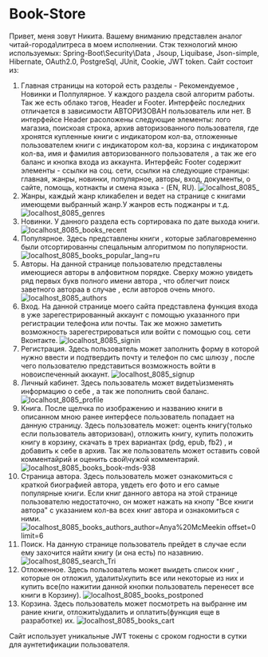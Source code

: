 # Book-Store
Привет, меня зовут Никита. Вашему вниманию представлен аналог читай-города\литреса в моем исполнении.
Стэк технологий мною используемых: Spring-Boot\Security\Data , Jsoup, Liquibase, Json-simple, Hibernate, OAuth2.0, PostgreSql, JUnit, Cookie, JWT token.
Сайт состоит из:
1. Главная страницы на которой есть разделы - Рекомендуемое , Новинки и Полпулярное. У каждого раздела свой алгоритм работы. Так же есть облако тэгов, Header и Footer. 
Интерфейс последних отличается в зависимости АВТОРИЗОВАН пользователь или нет. В  интерфейсе Header расоложены следующие элементы: лого магазиа, поискоая строка, архив авторизованного пользователя,
где хронятся купленные книги с индикатором кол-ва, отложенные пользователем книги с индикатором кол-ва, корзина с индикатором кол-ва, имя и фамилия авторизованного пользователя , а так же его баланс и кнопка входа из аккаунта.
Интерфейс Footer содержит элементы - ссылки на соц. сети, ссылки на следующие страницы: главная, жанры, новинки, популярное, авторы, вход, документы, о сайте, помощь, котнакты и смена языка - (EN, RU).
![localhost_8085_](https://user-images.githubusercontent.com/85135441/211776666-40929c4f-b044-4208-aac9-1112530bb779.png)
2. Жанры, каждый жанр кликабелен и ведет на странице с книгами имеющеми выбранный жанр.У жанров есть поджанры и т.д.
![localhost_8085_genres](https://user-images.githubusercontent.com/85135441/211777337-44024690-c075-44cf-b308-34c32ec55af0.png)
3. Новинки. У данного раздела есть сортировака по дате выхода книги.
![localhost_8085_books_recent](https://user-images.githubusercontent.com/85135441/211777617-da2bdd37-7518-4bea-8fc0-da094b19e547.png)
4. Популярное. Здесь представлены книги , которые заблаговременно были отсортированны спецальным алгоритмом по популярности.
![localhost_8085_books_popular_lang=ru](https://user-images.githubusercontent.com/85135441/211778072-3c2381e3-7dce-4180-b193-e911c38a9927.png)
5. Авторы. На данной странице пользователю представлены имеющиеся авторы в алфовитном порядке. Сверху можно увидеть ряд первых букв полного имени автора , что облегчит поиск заветного автораа в случае , если авторов очень много.
![localhost_8085_authors](https://user-images.githubusercontent.com/85135441/211778695-8b3c80f6-7437-4d4e-9895-fce1f7464581.png)
6. Вход. На данной странице моего сайта представлена функция входа в уже зарегестрированный аккаунт с помощью указанного при регистрации телефона или почты. Так же можно заметить 
возможность зарегестрироваться или войти с помощью соц. сети Вконтакте.
![localhost_8085_signin](https://user-images.githubusercontent.com/85135441/211780749-57c25b5e-4d8d-4243-9bb7-5eb7fbf0e4a8.png)
7. Регистрация. Здесь пользователь может заполнить форму  в которой нужно ввести и подтвердить почту и телефон по смс шлюзу , после чего пользователю представиться возможность войти в новоиспеченный аккаунт.
![localhost_8085_signup](https://user-images.githubusercontent.com/85135441/211780727-30e5d3e7-d684-4714-a78e-10f1d858fe69.png)
8. Личный кабинет.  Здесь пользователь может видеть\изменять информацию о себе , а так же пополнить свой баланс.
![localhost_8085_profile](https://user-images.githubusercontent.com/85135441/211781298-ad5c5254-f22a-4278-b4aa-365eb71ddb6b.png)
9. Книга. После щелчка по изображению и названию книги в описанном мною ранее интерфесе пользователь попадает на данную страницу. Здесь пользователь может: оценть книгу(только если пользователь авторизован),
отложить книгу, купить положить книгу в корзину, скачать в трех вариантах (pdg, epub, fb2) , и добавить к себе в архив. Так же пользователь может оставить совой комментайрий и оценить свой\чужой комментарий.
![localhost_8085_books_book-mds-938](https://user-images.githubusercontent.com/85135441/211783317-67c55d3b-bca5-410a-9c32-03e170b3f84a.png)
10. Страница автора. Здесь пользователь может ознакомиться с краткой биографией автора, увдеть его фото и его самые популярные книги. Если книг данного автора на этой странице пользователю недостаточно, он может нажать на кнопу "Все книги автора"
с указанием кол-ва всех книг автора и ознакомиться с ними.
![localhost_8085_books_authors_author=Anya%20McMeekin offset=0 limit=6](https://user-images.githubusercontent.com/85135441/211784138-50077888-c1a9-4c96-9daf-e2d06cf32559.png)
11. Поиск. На данную странице пользователь прейдет в случае если ему захочится найти книгу (и она есть) по назавнию.
![localhost_8085_search_Tri](https://user-images.githubusercontent.com/85135441/211784563-9763fb1c-69e2-461a-bd2f-c4ba3f55e219.png)
12. Отложенное. Здесь пользователь может выидеть список книг , которые он отложил, удалить\купить все или некоторые из них и купить все(по нажитии данной кнопки пользователь перенесет все книги в Корзину).
![localhost_8085_books_postponed](https://user-images.githubusercontent.com/85135441/211785599-9471c18b-f2dd-433c-9996-884c0459fac1.png)
13. Корзина. Здесь пользователь может посмотреть на выбранне им рание книги, отложить\удалить и оплатить(функция еще в разработке) их.
![localhost_8085_books_cart](https://user-images.githubusercontent.com/85135441/211786049-70aaeac3-2cdc-4bcc-a720-91a197595118.png)


Сайт использует уникальные JWT токены с сроком годности в сутки для аунтетификации пользователя.
